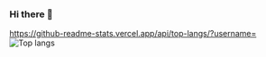 ### Hi there 👋

<!--
**TaishiNishimura/TaishiNishimura** is a ✨ _special_ ✨ repository because its `README.md` (this file) appears on your GitHub profile.

Here are some ideas to get you started:

- 🔭 I’m currently working on ...
- 🌱 I’m currently learning ...
- 👯 I’m looking to collaborate on ...
- 🤔 I’m looking for help with ...
- 💬 Ask me about ...
- 📫 How to reach me: ...
- 😄 Pronouns: ...
- ⚡ Fun fact: ...
-->
https://github-readme-stats.vercel.app/api/top-langs/?username=<TaishiNishimura>
![Top langs](https://github-readme-stats.vercel.app/api/top-langs/?username=rcmdnk)
